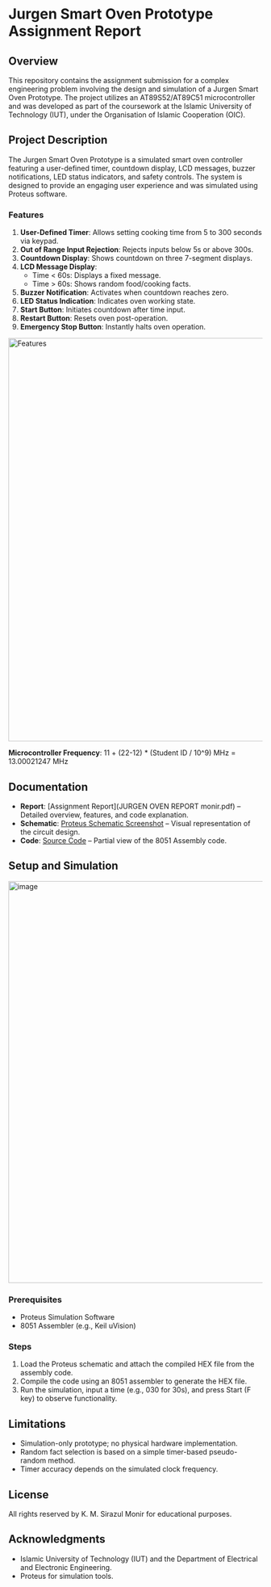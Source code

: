 # Jurgen Smart Oven Prototype Assignment Report

## Overview

This repository contains the assignment submission for a complex engineering problem involving the design and simulation of a Jurgen Smart Oven Prototype. The project utilizes an AT89S52/AT89C51 microcontroller and was developed as part of the coursework at the Islamic University of Technology (IUT), under the Organisation of Islamic Cooperation (OIC).


## Project Description

The Jurgen Smart Oven Prototype is a simulated smart oven controller featuring a user-defined timer, countdown display, LCD messages, buzzer notifications, LED status indicators, and safety controls. The system is designed to provide an engaging user experience and was simulated using Proteus software.

### Features
1. **User-Defined Timer**: Allows setting cooking time from 5 to 300 seconds via keypad.
2. **Out of Range Input Rejection**: Rejects inputs below 5s or above 300s.
3. **Countdown Display**: Shows countdown on three 7-segment displays.
4. **LCD Message Display**:
   - Time < 60s: Displays a fixed message.
   - Time > 60s: Shows random food/cooking facts.
5. **Buzzer Notification**: Activates when countdown reaches zero.
6. **LED Status Indication**: Indicates oven working state.
7. **Start Button**: Initiates countdown after time input.
8. **Restart Button**: Resets oven post-operation.
9. **Emergency Stop Button**: Instantly halts oven operation.
<img width="895" height="799" alt="Features" src="https://github.com/user-attachments/assets/65e73bd5-4d81-4b53-bf94-2d6323f8a24b" />

**Microcontroller Frequency**: 11 + (22-12) * (Student ID / 10^9) MHz = 13.00021247 MHz

## Documentation

- **Report**: [Assignment Report](JURGEN OVEN REPORT monir.pdf) – Detailed overview, features, and code explanation.
- **Schematic**: [Proteus Schematic Screenshot](proteus_schematic.png) – Visual representation of the circuit design.
- **Code**: [Source Code](code_snippet.png) – Partial view of the 8051 Assembly code.

## Setup and Simulation
<img width="1875" height="796" alt="image" src="https://github.com/user-attachments/assets/ded13e36-8b40-4796-894c-82e590e88358" />

### Prerequisites
- Proteus Simulation Software
- 8051 Assembler (e.g., Keil uVision)

### Steps
1. Load the Proteus schematic and attach the compiled HEX file from the assembly code.
2. Compile the code using an 8051 assembler to generate the HEX file.
3. Run the simulation, input a time (e.g., 030 for 30s), and press Start (F key) to observe functionality.

## Limitations
- Simulation-only prototype; no physical hardware implementation.
- Random fact selection is based on a simple timer-based pseudo-random method.
- Timer accuracy depends on the simulated clock frequency.

## License
All rights reserved by K. M. Sirazul Monir for educational purposes.

## Acknowledgments
- Islamic University of Technology (IUT) and the Department of Electrical and Electronic Engineering.
- Proteus for simulation tools.
